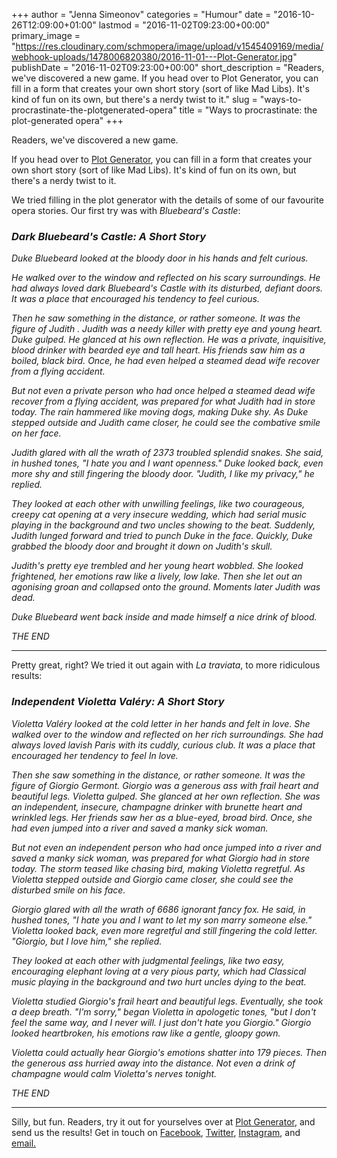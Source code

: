+++
author = "Jenna Simeonov"
categories = "Humour"
date = "2016-10-26T12:09:00+01:00"
lastmod = "2016-11-02T09:23:00+00:00"
primary_image = "https://res.cloudinary.com/schmopera/image/upload/v1545409169/media/webhook-uploads/1478006820380/2016-11-01---Plot-Generator.jpg"
publishDate = "2016-11-02T09:23:00+00:00"
short_description = "Readers, we&#039;ve discovered a new game. If you head over to Plot Generator, you can fill in a form that creates your own short story (sort of like Mad Libs). It&#039;s kind of fun on its own, but there&#039;s a nerdy twist to it."
slug = "ways-to-procrastinate-the-plotgenerated-opera"
title = "Ways to procrastinate: the plot-generated opera"
+++

Readers, we've discovered a new game.

If you head over to [Plot Generator](http://www.plot-generator.org.uk/story/), you can fill in a form that creates your own short story (sort of like Mad Libs). It's kind of fun on its own, but there's a nerdy twist to it.

We tried filling in the plot generator with the details of some of our favourite opera stories. Our first try was with *Bluebeard's Castle*:

### *Dark Bluebeard's Castle: A Short Story*

*Duke Bluebeard looked at the bloody door in his hands and felt curious.*

*He walked over to the window and reflected on his scary surroundings. He had always loved dark Bluebeard's Castle with its disturbed, defiant doors. It was a place that encouraged his tendency to feel curious.*

*Then he saw something in the distance, or rather someone. It was the figure of Judith . Judith was a needy killer with pretty eye and young heart. Duke gulped. He glanced at his own reflection. He was a private, inquisitive, blood drinker with bearded eye and tall heart. His friends saw him as a boiled, black bird. Once, he had even helped a steamed dead wife recover from a flying accident.*

*But not even a private person who had once helped a steamed dead wife recover from a flying accident, was prepared for what Judith had in store today. The rain hammered like moving dogs, making Duke shy. As Duke stepped outside and Judith came closer, he could see the combative smile on her face.*

*Judith glared with all the wrath of 2373 troubled splendid snakes. She said, in hushed tones, "I hate you and I want openness." Duke looked back, even more shy and still fingering the bloody door. "Judith, I like my privacy," he replied.*

*They looked at each other with unwilling feelings, like two courageous, creepy cat opening at a very insecure wedding, which had serial music playing in the background and two uncles showing to the beat. Suddenly, Judith lunged forward and tried to punch Duke in the face. Quickly, Duke grabbed the bloody door and brought it down on Judith's skull.*

*Judith's pretty eye trembled and her young heart wobbled. She looked frightened, her emotions raw like a lively, low lake. Then she let out an agonising groan and collapsed onto the ground. Moments later Judith was dead.*

*Duke Bluebeard went back inside and made himself a nice drink of blood.*

*THE END*
***

Pretty great, right? We tried it out again with *La traviata*, to more ridiculous results:

### *Independent Violetta Valéry: A Short Story*

*Violetta Valéry looked at the cold letter in her hands and felt in love. She walked over to the window and reflected on her rich surroundings. She had always loved lavish Paris with its cuddly, curious club. It was a place that encouraged her tendency to feel In love.*

*Then she saw something in the distance, or rather someone. It was the figure of Giorgio Germont. Giorgio was a generous ass with frail heart and beautiful legs. Violetta gulped. She glanced at her own reflection. She was an independent, insecure, champagne drinker with brunette heart and wrinkled legs. Her friends saw her as a blue-eyed, broad bird. Once, she had even jumped into a river and saved a manky sick woman.*

*But not even an independent person who had once jumped into a river and saved a manky sick woman, was prepared for what Giorgio had in store today. The storm teased like chasing bird, making Violetta regretful. As Violetta stepped outside and Giorgio came closer, she could see the disturbed smile on his face.*

*Giorgio glared with all the wrath of 6686 ignorant fancy fox. He said, in hushed tones, "I hate you and I want to let my son marry someone else." Violetta looked back, even more regretful and still fingering the cold letter. "Giorgio, but I love him," she replied.*

*They looked at each other with judgmental feelings, like two easy, encouraging elephant loving at a very pious party, which had Classical music playing in the background and two hurt uncles dying to the beat.*

*Violetta studied Giorgio's frail heart and beautiful legs. Eventually, she took a deep breath. "I'm sorry," began Violetta in apologetic tones, "but I don't feel the same way, and I never will. I just don't hate you Giorgio." Giorgio looked heartbroken, his emotions raw like a gentle, gloopy gown.*

*Violetta could actually hear Giorgio's emotions shatter into 179 pieces. Then the generous ass hurried away into the distance. Not even a drink of champagne would calm Violetta's nerves tonight.*

*THE END*
***

Silly, but fun. Readers, try it out for yourselves over at [Plot Generator](http://www.plot-generator.org.uk/story/), and send us the results! Get in touch on [Facebook](https://www.facebook.com/schmopera/), [Twitter](https://twitter.com/Schmopera), [Instagram](https://www.instagram.com/schmopera/), and [email.](mailto:hello@schmopera.com)
	
